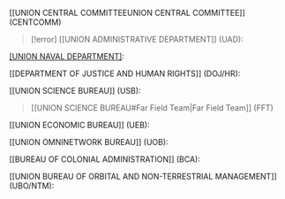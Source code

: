 
[[UNION CENTRAL COMMITTEEUNION CENTRAL COMMITTEE]] (CENTCOMM)

>[!error]
[[UNION ADMINISTRATIVE DEPARTMENT]] (UAD):

[[UNION NAVAL DEPARTMENT]](UN):

[[DEPARTMENT OF JUSTICE AND HUMAN RIGHTS]] (DOJ/HR):

[[UNION SCIENCE BUREAU]] (USB):
>[[UNION SCIENCE BUREAU#Far Field Team|Far Field Team]] (FFT)

[[UNION ECONOMIC BUREAU]] (UEB):

[[UNION OMNINETWORK BUREAU]] (UOB):

[[BUREAU OF COLONIAL ADMINISTRATION]] (BCA):

[[UNION BUREAU OF ORBITAL AND NON-TERRESTRIAL MANAGEMENT]] (UBO/NTM):

